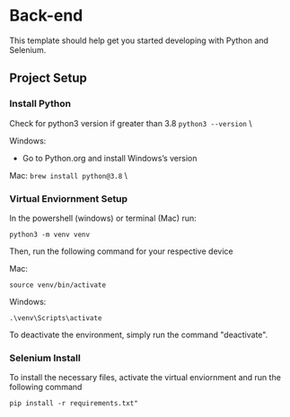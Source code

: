 # Back-end

This template should help get you started developing with Python and Selenium.

## Project Setup

### Install Python
Check for python3 version if greater than 3.8
    ```
    python3 --version
    ```
\

Windows: 
- Go to Python.org and install Windows’s version

Mac:
    ```
    brew install python@3.8
    ```
\

### Virtual Enviornment Setup
In the powershell (windows) or terminal (Mac) run:
```
python3 -m venv venv
```
Then, run the following command for your respective device

Mac:
```
source venv/bin/activate 
```
Windows:
```
.\venv\Scripts\activate 
```

To deactivate the environment, simply run the command "deactivate". 



### Selenium Install
To install the necessary files, activate the virtual enviornment and run the following command
```
pip install -r requirements.txt"
```
